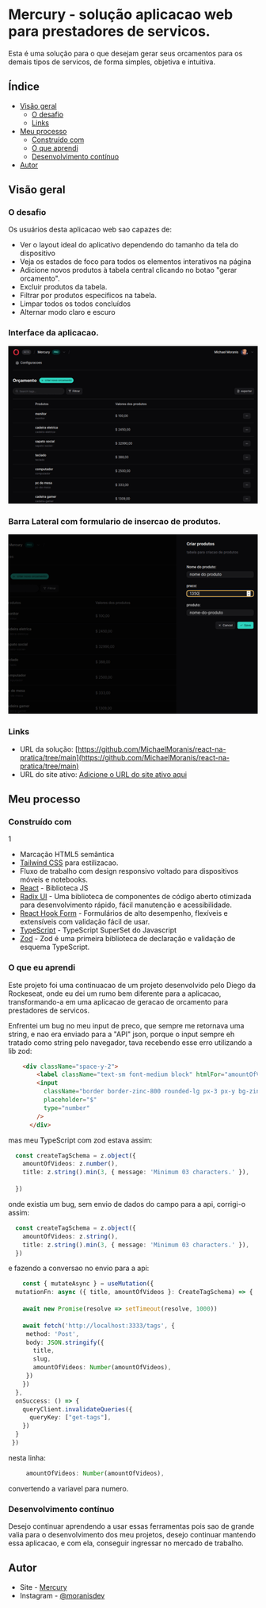 # Mercury - solução aplicacao web para prestadores de servicos.

Esta é uma solução para o que desejam gerar seus orcamentos para os demais tipos de servicos, de forma simples, objetiva e intuitiva. 

## Índice

- [Visão geral](#visão-geral)
  - [O desafio](#o-desafio)
  - [Links](#links)
- [Meu processo](#meu-processo)
  - [Construído com](#construído-com)
  - [O que aprendi](#o-que-eu-aprendi)
  - [Desenvolvimento contínuo](#desenvolvimento-contínuo)
- [Autor](#autor)

## Visão geral

### O desafio

Os usuários desta aplicacao web sao capazes de:

- Ver o layout ideal do aplicativo dependendo do tamanho da tela do dispositivo
- Veja os estados de foco para todos os elementos interativos na página
- Adicione novos produtos à tabela central clicando no botao "gerar orcamento".
- Excluir produtos da tabela.
- Filtrar por produtos especificos na tabela.
- Limpar todos os todos concluídos
- Alternar modo claro e escuro

### Interface da aplicacao.

![](./src/assets/screenshot.png)

### Barra Lateral com formulario de insercao de produtos.

![](./src/assets/sidebar-form.png)


### Links

- URL da solução: [https://github.com/MichaelMoranis/react-na-pratica/tree/main](https://github.com/MichaelMoranis/react-na-pratica/tree/main)
- URL do site ativo: [Adicione o URL do site ativo aqui](https://your-live-site-url.com)

## Meu processo

### Construído com
1
- Marcação HTML5 semântica
- [Tailwind CSS](https://tailwindcss.com/) para estilizacao.
- Fluxo de trabalho com design responsivo voltado para dispositivos móveis e notebooks.
- [React](https://reactjs.org/) - Biblioteca JS
- [Radix UI](https://www.radix-ui.com/) - Uma biblioteca de componentes de código aberto otimizada para desenvolvimento rápido, fácil manutenção e acessibilidade. 
- [React Hook Form](https://react-hook-form.com/) - Formulários de alto desempenho, flexíveis e extensíveis com validação fácil de usar.
- [TypeScript](https://www.typescriptlang.org/) - TypeScript SuperSet do Javascript 
- [Zod](https://styled-components.com/) -  Zod é uma primeira biblioteca de declaração e validação de esquema TypeScript.

### O que eu aprendi

Este projeto foi uma continuacao de um projeto desenvolvido pelo Diego da Rockeseat, onde eu dei um rumo bem diferente para a aplicacao, transformando-a em uma aplicacao de geracao de orcamento para prestadores de servicos.

Enfrentei um bug no meu input de preco, que sempre me retornava uma string, e nao era enviado para a "API" json, porque o input sempre eh tratado como string pelo navegador, tava recebendo esse erro utilizando a lib zod: 

```html
    <div className="space-y-2">
        <label className="text-sm font-medium block" htmlFor="amountOfVideos">preco:</label>
        <input
          className="border border-zinc-800 rounded-lg px-3 px-y bg-zinc-800/50 w-full"
          placeholder="$"
          type="number"
        />
      </div>
```
mas meu TypeScript com zod estava assim: 

```ts
  const createTagSchema = z.object({
    amountOfVideos: z.number(),
    title: z.string().min(3, { message: 'Minimum 03 characters.' }),
  
  })
```
onde existia um bug, sem envio de dados do campo para a api, corrigi-o assim: 

```ts
  const createTagSchema = z.object({
    amountOfVideos: z.string(),
    title: z.string().min(3, { message: 'Minimum 03 characters.' }),
  })
  ```
  e fazendo a conversao no envio para a api: 

  ```ts
      const { mutateAsync } = useMutation({
    mutationFn: async ({ title, amountOfVideos }: CreateTagSchema) => {

      await new Promise(resolve => setTimeout(resolve, 1000))

      await fetch('http://localhost:3333/tags', {
       method: 'Post',
       body: JSON.stringify({
         title,
         slug, 
         amountOfVideos: Number(amountOfVideos),
       })
      })
    },
    onSuccess: () => {
      queryClient.invalidateQueries({
        queryKey: ["get-tags"],
      })
    }
   })
  ```

  nesta linha: 
  ```ts
       amountOfVideos: Number(amountOfVideos),
  ``` 
  convertendo a variavel para numero.


### Desenvolvimento contínuo

Desejo continuar aprendendo a usar essas ferramentas pois sao de grande valia para o desenvolvimento dos meu projetos, desejo continuar mantendo essa aplicacao, e com ela, conseguir ingressar no mercado de trabalho.


## Autor

- Site - [ Mercury](https://www.seu-site.com)
- Instagram - [@moranisdev](https://www.instagram.com/moranisdev)







